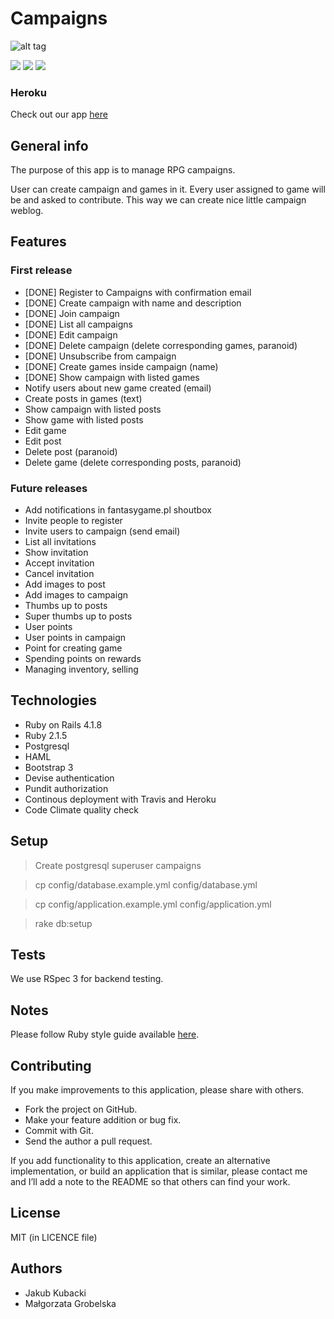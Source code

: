 # Campaigns
![alt tag](http://oi58.tinypic.com/2nv8n61.jpg)

[![](http://img.shields.io/travis/fantasygame/campaigns.svg?style=flat-square)](https://travis-ci.org/fantasygame/campaigns)
[![](http://img.shields.io/codeclimate/github/fantasygame/campaigns.svg?style=flat-square)](https://codeclimate.com/github/fantasygame/campaigns)
[![](http://img.shields.io/codeclimate/coverage/github/fantasygame/campaigns.svg?style=flat-square)](https://codeclimate.com/github/fantasygame/campaigns)

### Heroku

Check out our app [here](http://rpgcampaigns.herokuapp.com/)

## General info

The purpose of this app is to manage RPG campaigns.

User can create campaign and games in it. Every user assigned to game will be and asked to contribute. This way we can create nice little campaign weblog.

## Features

### First release
* [DONE] Register to Campaigns with confirmation email
* [DONE] Create campaign with name and description
* [DONE] Join campaign
* [DONE] List all campaigns
* [DONE] Edit campaign
* [DONE] Delete campaign (delete corresponding games, paranoid)
* [DONE] Unsubscribe from campaign
* [DONE] Create games inside campaign (name)
* [DONE] Show campaign with listed games
* Notify users about new game created (email)
* Create posts in games (text)
* Show campaign with listed posts
* Show game with listed posts
* Edit game
* Edit post
* Delete post (paranoid)
* Delete game (delete corresponding posts, paranoid)

### Future releases
* Add notifications in fantasygame.pl shoutbox
* Invite people to register
* Invite users to campaign (send email)
* List all invitations
* Show invitation
* Accept invitation
* Cancel invitation
* Add images to post
* Add images to campaign
* Thumbs up to posts
* Super thumbs up to posts
* User points
* User points in campaign
* Point for creating game
* Spending points on rewards
* Managing inventory, selling

## Technologies

* Ruby on Rails 4.1.8
* Ruby 2.1.5
* Postgresql
* HAML
* Bootstrap 3
* Devise authentication
* Pundit authorization
* Continous deployment with Travis and Heroku
* Code Climate quality check

## Setup

> Create postgresql superuser campaigns

> cp config/database.example.yml config/database.yml

> cp config/application.example.yml config/application.yml

> rake db:setup

## Tests

We use RSpec 3 for backend testing.

## Notes

Please follow Ruby style guide available [here](https://github.com/bbatsov/ruby-style-guide).

## Contributing

If you make improvements to this application, please share with others.

* Fork the project on GitHub.
* Make your feature addition or bug fix.
* Commit with Git.
* Send the author a pull request.

If you add functionality to this application, create an alternative
implementation, or build an application that is similar, please contact
me and I’ll add a note to the README so that others can find your work.

## License

MIT (in LICENCE file)

## Authors

* Jakub Kubacki
* Małgorzata Grobelska